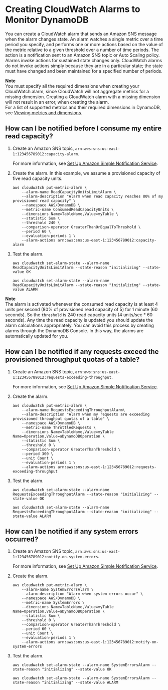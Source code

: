 # Creating CloudWatch Alarms to Monitor DynamoDB<a name="creating-alarms"></a>

You can create a CloudWatch alarm that sends an Amazon SNS message when the alarm changes state\. An alarm watches a single metric over a time period you specify, and performs one or more actions based on the value of the metric relative to a given threshold over a number of time periods\. The action is a notification sent to an Amazon SNS topic or Auto Scaling policy\. Alarms invoke actions for sustained state changes only\. CloudWatch alarms do not invoke actions simply because they are in a particular state; the state must have changed and been maintained for a specified number of periods\.

**Note**  
You must specify all the required dimensions when creating your CloudWatch alarm, since CloudWatch will not aggregate metrics for a missing dimension\. Creating a CloudWatch alarm with a missing dimension will not result in an error, when creating the alarm\.  
For a list of supported metrics and their required dimensions in DynamoDB, see [Viewing metrics and dimensions](metrics-dimensions.md#dynamodb-metrics-dimensions)\.

## How can I be notified before I consume my entire read capacity?<a name="notify-reach-capacity"></a>

1. Create an Amazon SNS topic, `arn:aws:sns:us-east-1:123456789012:capacity-alarm`\.

   For more information, see [Set Up Amazon Simple Notification Service](http://docs.aws.amazon.com/AmazonCloudWatch/latest/monitoring/US_SetupSNS.html)\.

1. Create the alarm\. In this example, we assume a provisioned capacity of five read capacity units\.

   ```
   aws cloudwatch put-metric-alarm \
       --alarm-name ReadCapacityUnitsLimitAlarm \
       --alarm-description "Alarm when read capacity reaches 80% of my provisioned read capacity" \
       --namespace AWS/DynamoDB \
       --metric-name ConsumedReadCapacityUnits \
       --dimensions Name=TableName,Value=myTable \
       --statistic Sum \
       --threshold 240 \
       --comparison-operator GreaterThanOrEqualToThreshold \
       --period 60 \                           
       --evaluation-periods 1 \
       --alarm-actions arn:aws:sns:us-east-1:123456789012:capacity-alarm
   ```

1. Test the alarm\.

   ```
   aws cloudwatch set-alarm-state --alarm-name ReadCapacityUnitsLimitAlarm --state-reason "initializing" --state-value OK
   ```

   ```
   aws cloudwatch set-alarm-state --alarm-name ReadCapacityUnitsLimitAlarm --state-reason "initializing" --state-value ALARM
   ```

**Note**  
The alarm is activated whenever the consumed read capacity is at least 4 units per second \(80% of provisioned read capacity of 5\) for 1 minute \(60 seconds\)\. So the `threshold` is 240 read capacity units \(4 units/sec \* 60 seconds\)\. Any time the read capacity is updated you should update the alarm calculations appropriately\. You can avoid this process by creating alarms through the DynamoDB Console\. In this way, the alarms are automatically updated for you\.

## How can I be notified if any requests exceed the provisioned throughput quotas of a table?<a name="notify-exceed-throughput"></a>

1. Create an Amazon SNS topic, `arn:aws:sns:us-east-1:123456789012:requests-exceeding-throughput`\.

   For more information, see [Set Up Amazon Simple Notification Service](http://docs.aws.amazon.com/AmazonCloudWatch/latest/monitoring/US_SetupSNS.html)\.

1. Create the alarm\.

   ```
   aws cloudwatch put-metric-alarm \
       --alarm-name RequestsExceedingThroughputAlarm\
       --alarm-description "Alarm when my requests are exceeding provisioned throughput quotas of a table" \
       --namespace AWS/DynamoDB \
       --metric-name ThrottledRequests \
       --dimensions Name=TableName,Value=myTable Name=Operation,Value=aDynamoDBOperation \
       --statistic Sum \
       --threshold 0 \
       --comparison-operator GreaterThanThreshold \
       --period 300 \
       --unit Count \
       --evaluation-periods 1 \
       --alarm-actions arn:aws:sns:us-east-1:123456789012:requests-exceeding-throughput
   ```

1. Test the alarm\.

   ```
   aws cloudwatch set-alarm-state --alarm-name RequestsExceedingThroughputAlarm --state-reason "initializing" --state-value OK
   ```

   ```
   aws cloudwatch set-alarm-state --alarm-name RequestsExceedingThroughputAlarm --state-reason "initializing" --state-value ALARM
   ```

## How can I be notified if any system errors occurred?<a name="notify-system-errors"></a>

1. Create an Amazon SNS topic, `arn:aws:sns:us-east-1:123456789012:notify-on-system-errors`\.

   For more information, see [Set Up Amazon Simple Notification Service](http://docs.aws.amazon.com/AmazonCloudWatch/latest/monitoring/US_SetupSNS.html)\.

1. Create the alarm\.

   ```
   aws cloudwatch put-metric-alarm \
       --alarm-name SystemErrorsAlarm \
       --alarm-description "Alarm when system errors occur" \
       --namespace AWS/DynamoDB \
       --metric-name SystemErrors \
       --dimensions Name=TableName,Value=myTable Name=Operation,Value=aDynamoDBOperation \
       --statistic Sum \
       --threshold 0 \
       --comparison-operator GreaterThanThreshold \
       --period 60 \
       --unit Count \
       --evaluation-periods 1 \
       --alarm-actions arn:aws:sns:us-east-1:123456789012:notify-on-system-errors
   ```

1. Test the alarm\.

   ```
   aws cloudwatch set-alarm-state --alarm-name SystemErrorsAlarm --state-reason "initializing" --state-value OK
   ```

   ```
   aws cloudwatch set-alarm-state --alarm-name SystemErrorsAlarm --state-reason "initializing" --state-value ALARM
   ```